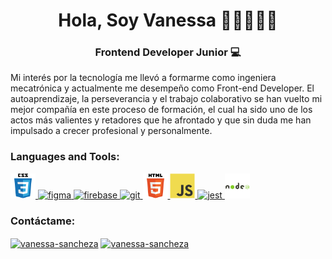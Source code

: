 <h1 align="center">Hola, Soy Vanessa 👋🏻👩🏻‍💻</h1>
<h3 align="center">Frontend Developer Junior 💻</h3>

Mi interés por la tecnología me llevó a formarme como ingeniera mecatrónica y actualmente me desempeño como Front-end Developer. El autoaprendizaje, la perseverancia y el trabajo colaborativo se han vuelto mi mejor compañía en este proceso de formación, el cual ha sido uno de los actos más valientes y retadores que he afrontado y que sin duda me han impulsado a crecer profesional y personalmente.

<h3 align="left">Languages and Tools:</h3>
<p align="left"> <a href="https://www.w3schools.com/css/" target="_blank" rel="noreferrer"> <img src="https://raw.githubusercontent.com/devicons/devicon/master/icons/css3/css3-original-wordmark.svg" alt="css3" width="40" height="40"/> </a> <a href="https://www.figma.com/" target="_blank" rel="noreferrer"> <img src="https://www.vectorlogo.zone/logos/figma/figma-icon.svg" alt="figma" width="40" height="40"/> </a> <a href="https://firebase.google.com/" target="_blank" rel="noreferrer"> <img src="https://www.vectorlogo.zone/logos/firebase/firebase-icon.svg" alt="firebase" width="40" height="40"/> </a> <a href="https://git-scm.com/" target="_blank" rel="noreferrer"> <img src="https://www.vectorlogo.zone/logos/git-scm/git-scm-icon.svg" alt="git" width="40" height="40"/> </a> <a href="https://www.w3.org/html/" target="_blank" rel="noreferrer"> <img src="https://raw.githubusercontent.com/devicons/devicon/master/icons/html5/html5-original-wordmark.svg" alt="html5" width="40" height="40"/> </a> <a href="https://developer.mozilla.org/en-US/docs/Web/JavaScript" target="_blank" rel="noreferrer"> <img src="https://raw.githubusercontent.com/devicons/devicon/master/icons/javascript/javascript-original.svg" alt="javascript" width="40" height="40"/> </a> <a href="https://jestjs.io" target="_blank" rel="noreferrer"> <img src="https://www.vectorlogo.zone/logos/jestjsio/jestjsio-icon.svg" alt="jest" width="40" height="40"/> </a> <a href="https://nodejs.org" target="_blank" rel="noreferrer"> <img src="https://raw.githubusercontent.com/devicons/devicon/master/icons/nodejs/nodejs-original-wordmark.svg" alt="nodejs" width="40" height="40"/> </a> </p> 

<h3 align="left">Contáctame:</h3>
<p align="left">
<a href="https://linkedin.com/in/vanessa-sancheza" target="blank"><img align="center" src="https://raw.githubusercontent.com/rahuldkjain/github-profile-readme-generator/master/src/images/icons/Social/linked-in-alt.svg" alt="vanessa-sancheza" height="30" width="40" /></a> <a href="mailto:vanne.sna@gmail.com" target="blank"><img align="center" src="https://i.postimg.cc/hjSFWRhV/Gmail-29991.png" alt="vanessa-sancheza" height="30" width="40" /></a>
</p>


